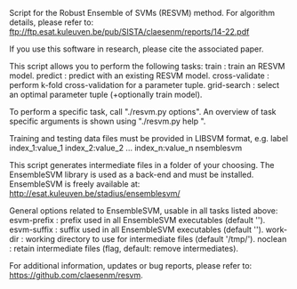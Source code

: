 Script for the Robust Ensemble of SVMs (RESVM) method. For algorithm details, 
please refer to:
    ftp://ftp.esat.kuleuven.be/pub/SISTA/claesenm/reports/14-22.pdf

If you use this software in research, please cite the associated paper.

This script allows you to perform the following tasks:
train          : train an RESVM model.
predict        : predict with an existing RESVM model.
cross-validate : perform k-fold cross-validation for a parameter tuple.
grid-search    : select an optimal parameter tuple (+optionally train model).

To perform a specific task, call "./resvm.py <task> options".
An overview of task specific arguments is shown using "./resvm.py help <task>".

Training and testing data files must be provided in LIBSVM format, e.g.
label index_1:value_1 index_2:value_2 ... index_n:value_n
nsemblesvm

This script generates intermediate files in a folder of your choosing. 
The EnsembleSVM library is used as a back-end and must be installed.
EnsembleSVM is freely available at: 
  http://esat.kuleuven.be/stadius/ensemblesvm/

General options related to EnsembleSVM, usable in all tasks listed above:
esvm-prefix : prefix used in all EnsembleSVM executables (default '').
esvm-suffix : suffix used in all EnsembleSVM executables (default '').
work-dir    : working directory to use for intermediate files (default '/tmp/').
noclean     : retain intermediate files (flag, default: remove intermediates).

For additional information, updates or bug reports, please refer to:
    https://github.com/claesenm/resvm.
